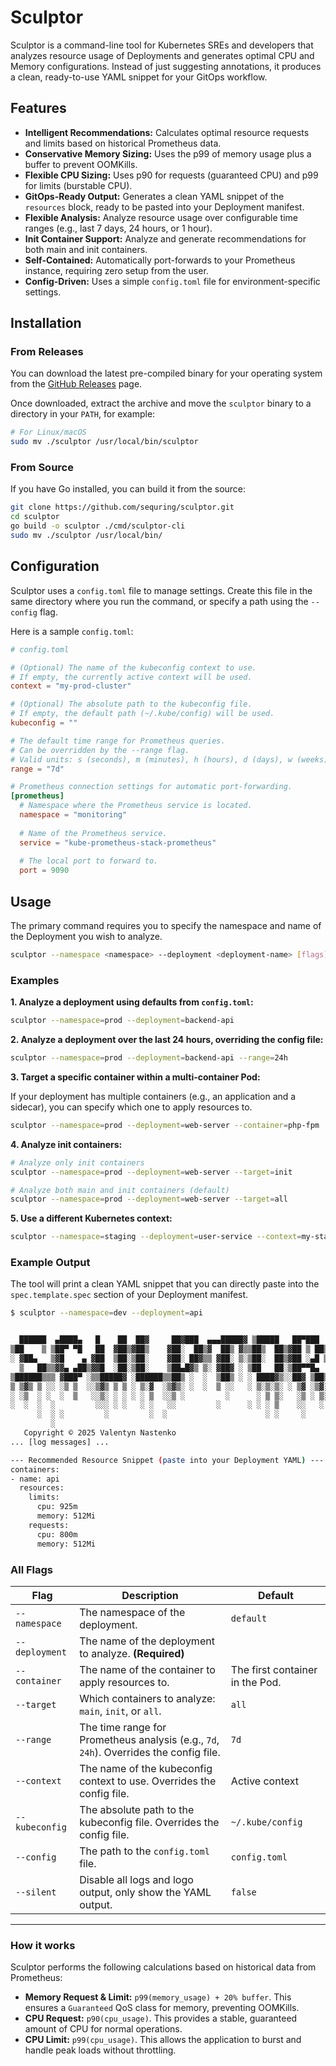 
# Sculptor

Sculptor is a command-line tool for Kubernetes SREs and developers that analyzes resource usage of Deployments and generates optimal CPU and Memory configurations. Instead of just suggesting annotations, it produces a clean, ready-to-use YAML snippet for your GitOps workflow.


## Features

-   **Intelligent Recommendations:** Calculates optimal resource requests and limits based on historical Prometheus data.
-   **Conservative Memory Sizing:** Uses the p99 of memory usage plus a buffer to prevent OOMKills.
-   **Flexible CPU Sizing:** Uses p90 for requests (guaranteed CPU) and p99 for limits (burstable CPU).
-   **GitOps-Ready Output:** Generates a clean YAML snippet of the `resources` block, ready to be pasted into your Deployment manifest.
-   **Flexible Analysis:** Analyze resource usage over configurable time ranges (e.g., last 7 days, 24 hours, or 1 hour).
-   **Init Container Support:** Analyze and generate recommendations for both main and init containers.
-   **Self-Contained:** Automatically port-forwards to your Prometheus instance, requiring zero setup from the user.
-   **Config-Driven:** Uses a simple `config.toml` file for environment-specific settings.

## Installation

### From Releases

You can download the latest pre-compiled binary for your operating system from the [GitHub Releases](https://github.com/sequring/sculptor/releases) page.

Once downloaded, extract the archive and move the `sculptor` binary to a directory in your `PATH`, for example:

```bash
# For Linux/macOS
sudo mv ./sculptor /usr/local/bin/sculptor
```

### From Source

If you have Go installed, you can build it from the source:
```bash
git clone https://github.com/sequring/sculptor.git
cd sculptor
go build -o sculptor ./cmd/sculptor-cli
sudo mv ./sculptor /usr/local/bin/
```

## Configuration

Sculptor uses a `config.toml` file to manage settings. Create this file in the same directory where you run the command, or specify a path using the `--config` flag.

Here is a sample `config.toml`:

```toml
# config.toml

# (Optional) The name of the kubeconfig context to use.
# If empty, the currently active context will be used.
context = "my-prod-cluster" 

# (Optional) The absolute path to the kubeconfig file.
# If empty, the default path (~/.kube/config) will be used.
kubeconfig = "" 

# The default time range for Prometheus queries.
# Can be overridden by the --range flag.
# Valid units: s (seconds), m (minutes), h (hours), d (days), w (weeks), y (years).
range = "7d"

# Prometheus connection settings for automatic port-forwarding.
[prometheus]
  # Namespace where the Prometheus service is located.
  namespace = "monitoring"
  
  # Name of the Prometheus service.
  service = "kube-prometheus-stack-prometheus"
  
  # The local port to forward to.
  port = 9090
```

## Usage

The primary command requires you to specify the namespace and name of the Deployment you wish to analyze.

```bash
sculptor --namespace <namespace> --deployment <deployment-name> [flags]
```

### Examples

**1. Analyze a deployment using defaults from `config.toml`:**

```bash
sculptor --namespace=prod --deployment=backend-api
```

**2. Analyze a deployment over the last 24 hours, overriding the config file:**

```bash
sculptor --namespace=prod --deployment=backend-api --range=24h
```

**3. Target a specific container within a multi-container Pod:**

If your deployment has multiple containers (e.g., an application and a sidecar), you can specify which one to apply resources to.

```bash
sculptor --namespace=prod --deployment=web-server --container=php-fpm
```

**4. Analyze init containers:**

```bash
# Analyze only init containers
sculptor --namespace=prod --deployment=web-server --target=init

# Analyze both main and init containers (default)
sculptor --namespace=prod --deployment=web-server --target=all
```

**5. Use a different Kubernetes context:**

```bash
sculptor --namespace=staging --deployment=user-service --context=my-staging-cluster
```

### Example Output

The tool will print a clean YAML snippet that you can directly paste into the `spec.template.spec` section of your Deployment manifest.

```bash
$ sculptor --namespace=dev --deployment=api


  ██████  ▄████▄   █    ██  ██▓     ██▓███  ▄▄▄█████▓ ▒█████   ██▀███
▒██    ▒ ▒██▀ ▀█   ██  ▓██▒▓██▒    ▓██░  ██▒▓  ██▒ ▓▒▒██▒  ██▒▓██ ▒ ██▒
░ ▓██▄   ▒▓█    ▄ ▓██  ▒██░▒██░    ▓██░ ██▓▒▒ ▓██░ ▒░▒██░  ██▒▓██ ░▄█ ▒
  ▒   ██▒▒▓▓▄ ▄██▒▓▓█  ░██░▒██░    ▒██▄█▓▒ ▒░ ▓██▓ ░ ▒██   ██░▒██▀▀█▄
▒██████▒▒▒ ▓███▀ ░▒▒█████▓ ░██████▒▒██▒ ░  ░  ▒██▒ ░ ░ ████▓▒░░██▓ ▒██▒
▒ ▒▓▒ ▒ ░░ ░▒ ▒  ░░▒▓▒ ▒ ▒ ░ ▒░▓  ░▒▓▒░ ░  ░  ▒ ░░   ░ ▒░▒░▒░ ░ ▒▓ ░▒▓░
░ ░▒  ░ ░  ░  ▒   ░░▒░ ░ ░ ░ ░ ▒  ░░▒ ░         ░      ░ ▒ ▒░   ░▒ ░ ▒░
░  ░  ░  ░         ░░░ ░ ░   ░ ░   ░░         ░      ░ ░ ░ ▒    ░░   ░
      ░  ░ ░         ░         ░  ░                      ░ ░     ░
         ░
   Copyright © 2025 Valentyn Nastenko
... [log messages] ...

--- Recommended Resource Snippet (paste into your Deployment YAML) ---
containers:
- name: api
  resources:
    limits:
      cpu: 925m
      memory: 512Mi
    requests:
      cpu: 800m
      memory: 512Mi
```

### All Flags

| Flag         | Description                                                                              | Default                          |
|--------------|------------------------------------------------------------------------------------------|----------------------------------|
| `--namespace`  | The namespace of the deployment.                                                         | `default`                        |
| `--deployment` | The name of the deployment to analyze. **(Required)**                                    |                                  |
| `--container`  | The name of the container to apply resources to.                                         | The first container in the Pod.  |
| `--target`     | Which containers to analyze: `main`, `init`, or `all`.                                   | `all`                            |
| `--range`      | The time range for Prometheus analysis (e.g., `7d`, `24h`). Overrides the config file.     | `7d`                             |
| `--context`    | The name of the kubeconfig context to use. Overrides the config file.                    | Active context                   |
| `--kubeconfig` | The absolute path to the kubeconfig file. Overrides the config file.                     | `~/.kube/config`                 |
| `--config`     | The path to the `config.toml` file.                                                      | `config.toml`                    |
| `--silent`     | Disable all logs and logo output, only show the YAML output.                             | `false`                          |

---

### How it works
Sculptor performs the following calculations based on historical data from Prometheus:
- **Memory Request & Limit:** `p99(memory_usage) + 20% buffer`. This ensures a `Guaranteed` QoS class for memory, preventing OOMKills.
- **CPU Request:** `p90(cpu_usage)`. This provides a stable, guaranteed amount of CPU for normal operations.
- **CPU Limit:** `p99(cpu_usage)`. This allows the application to burst and handle peak loads without throttling.
